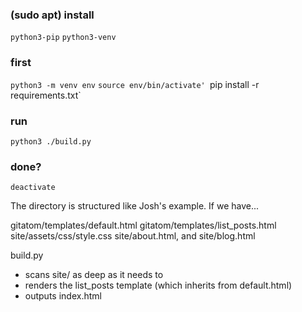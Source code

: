 ### (sudo apt) install
`python3-pip`
`python3-venv`

### first
`python3 -m venv env`
`source env/bin/activate'
`pip install -r requirements.txt`

### run
`python3 ./build.py`

### done?
`deactivate`


The directory is structured like Josh's example. If we have...

gitatom/templates/default.html
gitatom/templates/list_posts.html
site/assets/css/style.css
site/about.html, and site/blog.html

build.py
- scans site/ as deep as it needs to
- renders the list_posts template (which inherits from default.html)
- outputs index.html
